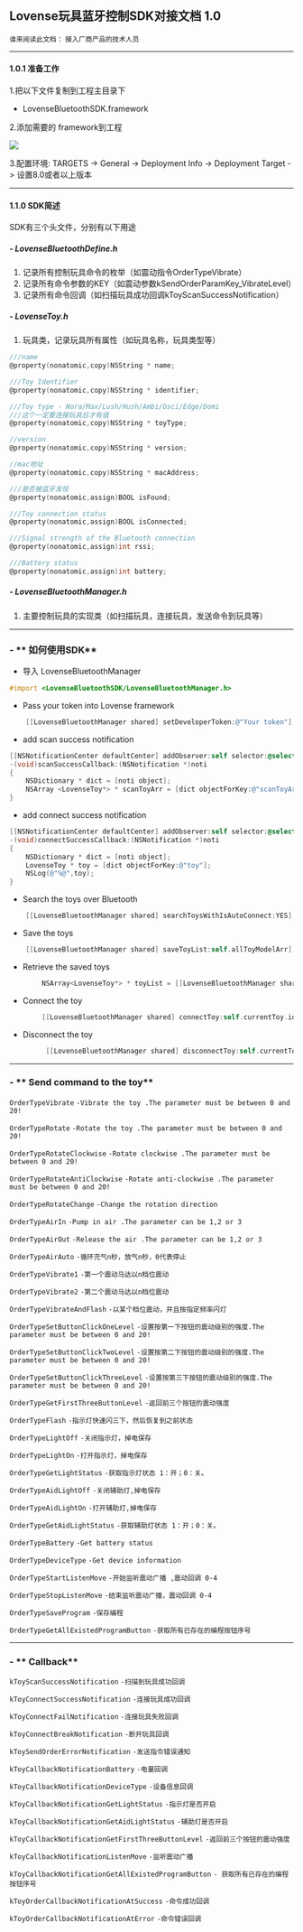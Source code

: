 ## Lovense玩具蓝牙控制SDK对接文档 1.0
`谁来阅读此文档：`
`接入厂商产品的技术人员`


------------


#### 1.0.1 准备工作
1.把以下文件复制到工程主目录下
-  LovenseBluetoothSDK.framework

2.添加需要的 framework到工程

![](https://www.showdoc.cc/server/api/common/visitfile/sign/8d09f12716dceb90b3ced5223ad1b3aa?showdoc=.jpg)

3.配置环境:
TARGETS -> General -> Deployment Info -> Deployment Target -> 设置8.0或者以上版本


------------


#### 1.1.0  SDK简述

SDK有三个头文件，分别有以下用途
##### - LovenseBluetoothDefine.h
1. 记录所有控制玩具命令的枚举（如震动指令OrderTypeVibrate）
2. 记录所有命令参数的KEY（如震动参数kSendOrderParamKey_VibrateLevel）
3. 记录所有命令回调（如扫描玩具成功回调kToyScanSuccessNotification）

##### - LovenseToy.h
1. 玩具类，记录玩具所有属性（如玩具名称，玩具类型等）

```objective-c
///name
@property(nonatomic,copy)NSString * name;

///Toy Identifier
@property(nonatomic,copy)NSString * identifier;

///Toy type - Nora/Max/Lush/Hush/Ambi/Osci/Edge/Domi
///这个一定要连接玩具后才有值
@property(nonatomic,copy)NSString * toyType;

//version
@property(nonatomic,copy)NSString * version;

//mac地址
@property(nonatomic,copy)NSString * macAddress;

///是否被蓝牙发现
@property(nonatomic,assign)BOOL isFound;

///Toy connection status
@property(nonatomic,assign)BOOL isConnected;

///Signal strength of the Bluetooth connection
@property(nonatomic,assign)int rssi;

///Battery status
@property(nonatomic,assign)int battery;
```

##### - LovenseBluetoothManager.h
1. 主要控制玩具的实现类（如扫描玩具，连接玩具，发送命令到玩具等）


------------

### - ** 如何使用SDK**


- 导入 LovenseBluetoothManager 

```objective-c
#import <LovenseBluetoothSDK/LovenseBluetoothManager.h>
```

-   Pass your token into Lovense framework

```objective-c
    [[LovenseBluetoothManager shared] setDeveloperToken:@"Your token"];
```

-  add scan success notification
```objective-c
[[NSNotificationCenter defaultCenter] addObserver:self selector:@selector(scanSuccessCallback:) name:kToyScanSuccessNotification object:nil];     //Scanning toy success notification
-(void)scanSuccessCallback:(NSNotification *)noti
{
    NSDictionary * dict = [noti object];
    NSArray <LovenseToy*> * scanToyArr = [dict objectForKey:@"scanToyArray"];
}
```

-  add connect success notification
```objective-c
[[NSNotificationCenter defaultCenter] addObserver:self selector:@selector(connectSuccessCallback:) name:kToyConnectSuccessNotification object:nil];     //Connected toy successfully notification
-(void)connectSuccessCallback:(NSNotification *)noti
{
    NSDictionary * dict = [noti object];
    LovenseToy * toy = [dict objectForKey:@"toy"];
    NSLog(@"%@",toy);
}
```

-  Search the toys over Bluetooth

```objective-c
    [[LovenseBluetoothManager shared] searchToysWithIsAutoConnect:YES];
```


-  Save the toys

```objective-c
    [[LovenseBluetoothManager shared] saveToyList:self.allToyModelArr];
```

-  Retrieve the saved toys

```objective-c
        NSArray<LovenseToy*> * toyList = [[LovenseBluetoothManager shared] getSavedToyList];

```

-   Connect the toy

```objective-c
        [[LovenseBluetoothManager shared] connectToy:self.currentToy.identifier];

```


-   Disconnect the  toy

```objective-c
         [[LovenseBluetoothManager shared] disconnectToy:self.currentToy.identifier];

```


------------


### - ** Send command to the toy**

`OrderTypeVibrate`
`-Vibrate the toy .The parameter must be between 0 and 20!`

`OrderTypeRotate`
`-Rotate the toy .The parameter must be between 0 and 20!`

`OrderTypeRotateClockwise`
`-Rotate clockwise .The parameter must be between 0 and 20!`

`OrderTypeRotateAntiClockwise`
`-Rotate anti-clockwise .The parameter must be between 0 and 20!`

`OrderTypeRotateChange`
`-Change the rotation direction`

`OrderTypeAirIn`
`-Pump in air .The parameter can be 1,2 or 3`

`OrderTypeAirOut`
`-Release the air .The parameter can be 1,2 or 3`

`OrderTypeAirAuto`
`-循环充气n秒，放气n秒，0代表停止`

`OrderTypeVibrate1`
`-第一个震动马达以n档位震动`

`OrderTypeVibrate2`
`-第二个震动马达以n档位震动`

`OrderTypeVibrateAndFlash`
`-以某个档位震动，并且按指定频率闪灯`

`OrderTypeSetButtonClickOneLevel`
`-设置按第一下按钮的震动级别的强度.The parameter must be between 0 and 20!`

`OrderTypeSetButtonClickTwoLevel`
`-设置按第二下按钮的震动级别的强度.The parameter must be between 0 and 20!`

`OrderTypeSetButtonClickThreeLevel`
`-设置按第三下按钮的震动级别的强度.The parameter must be between 0 and 20!`

`OrderTypeGetFirstThreeButtonLevel`
`-返回前三个按钮的震动强度`

`OrderTypeFlash`
`-指示灯快速闪三下，然后恢复到之前状态`

`OrderTypeLightOff`
`-关闭指示灯，掉电保存`

`OrderTypeLightOn`
`-打开指示灯，掉电保存`

`OrderTypeGetLightStatus`
`-获取指示灯状态 1：开；0：关。`

`OrderTypeAidLightOff`
`-关闭辅助灯,掉电保存`

`OrderTypeAidLightOn`
`-打开辅助灯,掉电保存`

`OrderTypeGetAidLightStatus`
`-获取辅助灯状态 1：开；0：关。`

`OrderTypeBattery`
`-Get battery status`

`OrderTypeDeviceType`
`-Get device information`


`OrderTypeStartListenMove`
`-开始监听震动广播 ,震动回调 0-4`

`OrderTypeStopListenMove`
`-结束监听震动广播，震动回调 0-4`

`OrderTypeSaveProgram`
`-保存编程`

`OrderTypeGetAllExistedProgramButton`
`-获取所有已存在的编程按钮序号`



------------


### - ** Callback**

`kToyScanSuccessNotification`
`-扫描到玩具成功回调`

`kToyConnectSuccessNotification`
`-连接玩具成功回调`

`kToyConnectFailNotification`
`-连接玩具失败回调`

`kToyConnectBreakNotification`
`-断开玩具回调`

`kToySendOrderErrorNotification`
`-发送指令错误通知`

`kToyCallbackNotificationBattery`
`-电量回调`

`kToyCallbackNotificationDeviceType`
`-设备信息回调`

`kToyCallbackNotificationGetLightStatus`
`-指示灯是否开启`

`kToyCallbackNotificationGetAidLightStatus`
`-辅助灯是否开启`

`kToyCallbackNotificationGetFirstThreeButtonLevel`
`-返回前三个按钮的震动强度`

`kToyCallbackNotificationListenMove`
`-监听震动广播`

`kToyCallbackNotificationGetAllExistedProgramButton`
`- 获取所有已存在的编程按钮序号`

`kToyOrderCallbackNotificationAtSuccess`
`-命令成功回调`


`kToyOrderCallbackNotificationAtError`
`-命令错误回调`

